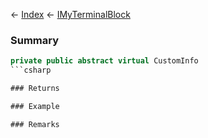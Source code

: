 ← [Index](Api-Index) ← [IMyTerminalBlock](Sandbox.ModAPI.Ingame.IMyTerminalBlock)

### Summary

```csharp
private public abstract virtual CustomInfo
```csharp

### Returns

### Example

### Remarks

